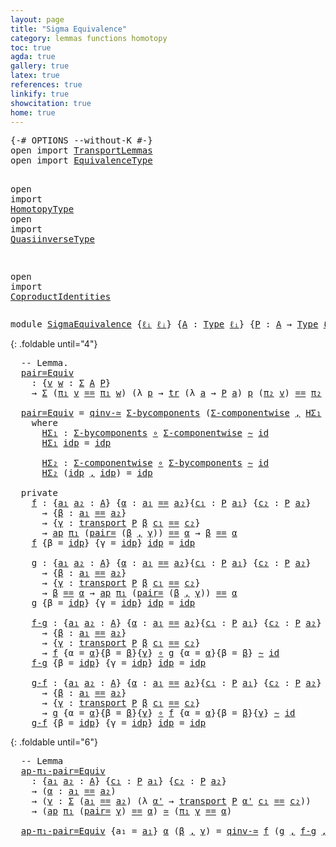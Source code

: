 ```yaml
---
layout: page
title: "Sigma Equivalence"
category: lemmas functions homotopy
toc: true
agda: true
gallery: true
latex: true
references: true
linkify: true
showcitation: true
home: true
---
```


<div class="hide" >
<pre class="Agda">
<a id="227" class="Symbol">{-#</a> <a id="231" class="Keyword">OPTIONS</a> <a id="239" class="Pragma">--without-K</a> <a id="251" class="Symbol">#-}</a>
<a id="255" class="Keyword">open</a> <a id="260" class="Keyword">import</a> <a id="267" href="TransportLemmas.html" class="Module">TransportLemmas</a>
<a id="283" class="Keyword">open</a> <a id="288" class="Keyword">import</a> <a id="295" href="EquivalenceType.html" class="Module">EquivalenceType</a>

<a id="312" class="Keyword">open</a> <a id="317" class="Keyword">import</a> <a id="324" href="HomotopyType.html" class="Module">HomotopyType</a>
<a id="337" class="Keyword">open</a> <a id="342" class="Keyword">import</a> <a id="349" href="QuasiinverseType.html" class="Module">QuasiinverseType</a>

<a id="367" class="Keyword">open</a> <a id="372" class="Keyword">import</a> <a id="379" href="CoproductIdentities.html" class="Module">CoproductIdentities</a>
</pre>
</div>


<pre class="Agda">
<a id="432" class="Keyword">module</a> <a id="439" href="SigmaEquivalence.html" class="Module">SigmaEquivalence</a> <a id="456" class="Symbol">{</a><a id="457" href="SigmaEquivalence.html#457" class="Bound">ℓᵢ</a> <a id="460" href="SigmaEquivalence.html#460" class="Bound">ℓⱼ</a><a id="462" class="Symbol">}</a> <a id="464" class="Symbol">{</a><a id="465" href="SigmaEquivalence.html#465" class="Bound">A</a> <a id="467" class="Symbol">:</a> <a id="469" href="Intro.html#1621" class="Function">Type</a> <a id="474" href="SigmaEquivalence.html#457" class="Bound">ℓᵢ</a><a id="476" class="Symbol">}</a> <a id="478" class="Symbol">{</a><a id="479" href="SigmaEquivalence.html#479" class="Bound">P</a> <a id="481" class="Symbol">:</a> <a id="483" href="SigmaEquivalence.html#465" class="Bound">A</a> <a id="485" class="Symbol">→</a> <a id="487" href="Intro.html#1621" class="Function">Type</a> <a id="492" href="SigmaEquivalence.html#460" class="Bound">ℓⱼ</a><a id="494" class="Symbol">}</a> <a id="496" class="Keyword">where</a>
</pre>

{: .foldable until="4"}
<pre class="Agda">
  <a id="553" class="Comment">-- Lemma.</a>
  <a id="pair=Equiv"></a><a id="565" href="SigmaEquivalence.html#565" class="Function">pair=Equiv</a>
    <a id="580" class="Symbol">:</a> <a id="582" class="Symbol">{</a><a id="583" href="SigmaEquivalence.html#583" class="Bound">v</a> <a id="585" href="SigmaEquivalence.html#585" class="Bound">w</a> <a id="587" class="Symbol">:</a> <a id="589" href="BasicTypes.html#1503" class="Function">Σ</a> <a id="591" href="SigmaEquivalence.html#465" class="Bound">A</a> <a id="593" href="SigmaEquivalence.html#479" class="Bound">P</a><a id="594" class="Symbol">}</a>
    <a id="600" class="Symbol">→</a> <a id="602" href="BasicTypes.html#1503" class="Function">Σ</a> <a id="604" class="Symbol">(</a><a id="605" href="BasicTypes.html#1425" class="Field">π₁</a> <a id="608" href="SigmaEquivalence.html#583" class="Bound">v</a> <a id="610" href="BasicTypes.html#4326" class="Datatype Operator">==</a> <a id="613" href="BasicTypes.html#1425" class="Field">π₁</a> <a id="616" href="SigmaEquivalence.html#585" class="Bound">w</a><a id="617" class="Symbol">)</a> <a id="619" class="Symbol">(λ</a> <a id="622" href="SigmaEquivalence.html#622" class="Bound">p</a> <a id="624" class="Symbol">→</a> <a id="626" href="Transport.html#673" class="Function">tr</a> <a id="629" class="Symbol">(λ</a> <a id="632" href="SigmaEquivalence.html#632" class="Bound">a</a> <a id="634" class="Symbol">→</a> <a id="636" href="SigmaEquivalence.html#479" class="Bound">P</a> <a id="638" href="SigmaEquivalence.html#632" class="Bound">a</a><a id="639" class="Symbol">)</a> <a id="641" href="SigmaEquivalence.html#622" class="Bound">p</a> <a id="643" class="Symbol">(</a><a id="644" href="BasicTypes.html#1436" class="Field">π₂</a> <a id="647" href="SigmaEquivalence.html#583" class="Bound">v</a><a id="648" class="Symbol">)</a> <a id="650" href="BasicTypes.html#4326" class="Datatype Operator">==</a> <a id="653" href="BasicTypes.html#1436" class="Field">π₂</a> <a id="656" href="SigmaEquivalence.html#585" class="Bound">w</a><a id="657" class="Symbol">)</a> <a id="659" href="EquivalenceType.html#762" class="Function Operator">≃</a> <a id="661" href="SigmaEquivalence.html#583" class="Bound">v</a> <a id="663" href="BasicTypes.html#4326" class="Datatype Operator">==</a> <a id="666" href="SigmaEquivalence.html#585" class="Bound">w</a>

  <a id="671" href="SigmaEquivalence.html#565" class="Function">pair=Equiv</a> <a id="682" class="Symbol">=</a> <a id="684" href="QuasiinverseType.html#3135" class="Function">qinv-≃</a> <a id="691" href="CoproductIdentities.html#1310" class="Function">Σ-bycomponents</a> <a id="706" class="Symbol">(</a><a id="707" href="CoproductIdentities.html#1054" class="Function">Σ-componentwise</a> <a id="723" href="BasicTypes.html#1409" class="InductiveConstructor Operator">,</a> <a id="725" href="SigmaEquivalence.html#752" class="Function">HΣ₁</a> <a id="729" href="BasicTypes.html#1409" class="InductiveConstructor Operator">,</a> <a id="731" href="SigmaEquivalence.html#823" class="Function">HΣ₂</a><a id="734" class="Symbol">)</a>
    <a id="740" class="Keyword">where</a>
      <a id="752" href="SigmaEquivalence.html#752" class="Function">HΣ₁</a> <a id="756" class="Symbol">:</a> <a id="758" href="CoproductIdentities.html#1310" class="Function">Σ-bycomponents</a> <a id="773" href="BasicFunctions.html#1007" class="Function Operator">∘</a> <a id="775" href="CoproductIdentities.html#1054" class="Function">Σ-componentwise</a> <a id="791" href="HomotopyType.html#987" class="Function Operator">∼</a> <a id="793" href="BasicFunctions.html#386" class="Function">id</a>
      <a id="802" href="SigmaEquivalence.html#752" class="Function">HΣ₁</a> <a id="806" href="BasicTypes.html#4381" class="InductiveConstructor">idp</a> <a id="810" class="Symbol">=</a> <a id="812" href="BasicTypes.html#4381" class="InductiveConstructor">idp</a>

      <a id="823" href="SigmaEquivalence.html#823" class="Function">HΣ₂</a> <a id="827" class="Symbol">:</a> <a id="829" href="CoproductIdentities.html#1054" class="Function">Σ-componentwise</a> <a id="845" href="BasicFunctions.html#1007" class="Function Operator">∘</a> <a id="847" href="CoproductIdentities.html#1310" class="Function">Σ-bycomponents</a> <a id="862" href="HomotopyType.html#987" class="Function Operator">∼</a> <a id="864" href="BasicFunctions.html#386" class="Function">id</a>
      <a id="873" href="SigmaEquivalence.html#823" class="Function">HΣ₂</a> <a id="877" class="Symbol">(</a><a id="878" href="BasicTypes.html#4381" class="InductiveConstructor">idp</a> <a id="882" href="BasicTypes.html#1409" class="InductiveConstructor Operator">,</a> <a id="884" href="BasicTypes.html#4381" class="InductiveConstructor">idp</a><a id="887" class="Symbol">)</a> <a id="889" class="Symbol">=</a> <a id="891" href="BasicTypes.html#4381" class="InductiveConstructor">idp</a>

  <a id="898" class="Keyword">private</a>
    <a id="f"></a><a id="910" href="SigmaEquivalence.html#910" class="Function">f</a> <a id="912" class="Symbol">:</a> <a id="914" class="Symbol">{</a><a id="915" href="SigmaEquivalence.html#915" class="Bound">a₁</a> <a id="918" href="SigmaEquivalence.html#918" class="Bound">a₂</a> <a id="921" class="Symbol">:</a> <a id="923" href="SigmaEquivalence.html#465" class="Bound">A</a><a id="924" class="Symbol">}</a> <a id="926" class="Symbol">{</a><a id="927" href="SigmaEquivalence.html#927" class="Bound">α</a> <a id="929" class="Symbol">:</a> <a id="931" href="SigmaEquivalence.html#915" class="Bound">a₁</a> <a id="934" href="BasicTypes.html#4326" class="Datatype Operator">==</a> <a id="937" href="SigmaEquivalence.html#918" class="Bound">a₂</a><a id="939" class="Symbol">}{</a><a id="941" href="SigmaEquivalence.html#941" class="Bound">c₁</a> <a id="944" class="Symbol">:</a> <a id="946" href="SigmaEquivalence.html#479" class="Bound">P</a> <a id="948" href="SigmaEquivalence.html#915" class="Bound">a₁</a><a id="950" class="Symbol">}</a> <a id="952" class="Symbol">{</a><a id="953" href="SigmaEquivalence.html#953" class="Bound">c₂</a> <a id="956" class="Symbol">:</a> <a id="958" href="SigmaEquivalence.html#479" class="Bound">P</a> <a id="960" href="SigmaEquivalence.html#918" class="Bound">a₂</a><a id="962" class="Symbol">}</a>
      <a id="970" class="Symbol">→</a> <a id="972" class="Symbol">{</a><a id="973" href="SigmaEquivalence.html#973" class="Bound">β</a> <a id="975" class="Symbol">:</a> <a id="977" href="SigmaEquivalence.html#915" class="Bound">a₁</a> <a id="980" href="BasicTypes.html#4326" class="Datatype Operator">==</a> <a id="983" href="SigmaEquivalence.html#918" class="Bound">a₂</a><a id="985" class="Symbol">}</a>
      <a id="993" class="Symbol">→</a> <a id="995" class="Symbol">{</a><a id="996" href="SigmaEquivalence.html#996" class="Bound">γ</a> <a id="998" class="Symbol">:</a> <a id="1000" href="Transport.html#472" class="Function">transport</a> <a id="1010" href="SigmaEquivalence.html#479" class="Bound">P</a> <a id="1012" href="SigmaEquivalence.html#973" class="Bound">β</a> <a id="1014" href="SigmaEquivalence.html#941" class="Bound">c₁</a> <a id="1017" href="BasicTypes.html#4326" class="Datatype Operator">==</a> <a id="1020" href="SigmaEquivalence.html#953" class="Bound">c₂</a><a id="1022" class="Symbol">}</a>
      <a id="1030" class="Symbol">→</a> <a id="1032" href="AlgebraOnPaths.html#482" class="Function">ap</a> <a id="1035" href="BasicTypes.html#1425" class="Field">π₁</a> <a id="1038" class="Symbol">(</a><a id="1039" href="CoproductIdentities.html#1535" class="Function">pair=</a> <a id="1045" class="Symbol">(</a><a id="1046" href="SigmaEquivalence.html#973" class="Bound">β</a> <a id="1048" href="BasicTypes.html#1409" class="InductiveConstructor Operator">,</a> <a id="1050" href="SigmaEquivalence.html#996" class="Bound">γ</a><a id="1051" class="Symbol">))</a> <a id="1054" href="BasicTypes.html#4326" class="Datatype Operator">==</a> <a id="1057" href="SigmaEquivalence.html#927" class="Bound">α</a> <a id="1059" class="Symbol">→</a> <a id="1061" href="SigmaEquivalence.html#973" class="Bound">β</a> <a id="1063" href="BasicTypes.html#4326" class="Datatype Operator">==</a> <a id="1066" href="SigmaEquivalence.html#927" class="Bound">α</a>
    <a id="1072" href="SigmaEquivalence.html#910" class="Function">f</a> <a id="1074" class="Symbol">{</a><a id="1075" class="Argument">β</a> <a id="1077" class="Symbol">=</a> <a id="1079" href="BasicTypes.html#4381" class="InductiveConstructor">idp</a><a id="1082" class="Symbol">}</a> <a id="1084" class="Symbol">{</a><a id="1085" class="Argument">γ</a> <a id="1087" class="Symbol">=</a> <a id="1089" href="BasicTypes.html#4381" class="InductiveConstructor">idp</a><a id="1092" class="Symbol">}</a> <a id="1094" href="BasicTypes.html#4381" class="InductiveConstructor">idp</a> <a id="1098" class="Symbol">=</a> <a id="1100" href="BasicTypes.html#4381" class="InductiveConstructor">idp</a>

    <a id="g"></a><a id="1109" href="SigmaEquivalence.html#1109" class="Function">g</a> <a id="1111" class="Symbol">:</a> <a id="1113" class="Symbol">{</a><a id="1114" href="SigmaEquivalence.html#1114" class="Bound">a₁</a> <a id="1117" href="SigmaEquivalence.html#1117" class="Bound">a₂</a> <a id="1120" class="Symbol">:</a> <a id="1122" href="SigmaEquivalence.html#465" class="Bound">A</a><a id="1123" class="Symbol">}</a> <a id="1125" class="Symbol">{</a><a id="1126" href="SigmaEquivalence.html#1126" class="Bound">α</a> <a id="1128" class="Symbol">:</a> <a id="1130" href="SigmaEquivalence.html#1114" class="Bound">a₁</a> <a id="1133" href="BasicTypes.html#4326" class="Datatype Operator">==</a> <a id="1136" href="SigmaEquivalence.html#1117" class="Bound">a₂</a><a id="1138" class="Symbol">}{</a><a id="1140" href="SigmaEquivalence.html#1140" class="Bound">c₁</a> <a id="1143" class="Symbol">:</a> <a id="1145" href="SigmaEquivalence.html#479" class="Bound">P</a> <a id="1147" href="SigmaEquivalence.html#1114" class="Bound">a₁</a><a id="1149" class="Symbol">}</a> <a id="1151" class="Symbol">{</a><a id="1152" href="SigmaEquivalence.html#1152" class="Bound">c₂</a> <a id="1155" class="Symbol">:</a> <a id="1157" href="SigmaEquivalence.html#479" class="Bound">P</a> <a id="1159" href="SigmaEquivalence.html#1117" class="Bound">a₂</a><a id="1161" class="Symbol">}</a>
      <a id="1169" class="Symbol">→</a> <a id="1171" class="Symbol">{</a><a id="1172" href="SigmaEquivalence.html#1172" class="Bound">β</a> <a id="1174" class="Symbol">:</a> <a id="1176" href="SigmaEquivalence.html#1114" class="Bound">a₁</a> <a id="1179" href="BasicTypes.html#4326" class="Datatype Operator">==</a> <a id="1182" href="SigmaEquivalence.html#1117" class="Bound">a₂</a><a id="1184" class="Symbol">}</a>
      <a id="1192" class="Symbol">→</a> <a id="1194" class="Symbol">{</a><a id="1195" href="SigmaEquivalence.html#1195" class="Bound">γ</a> <a id="1197" class="Symbol">:</a> <a id="1199" href="Transport.html#472" class="Function">transport</a> <a id="1209" href="SigmaEquivalence.html#479" class="Bound">P</a> <a id="1211" href="SigmaEquivalence.html#1172" class="Bound">β</a> <a id="1213" href="SigmaEquivalence.html#1140" class="Bound">c₁</a> <a id="1216" href="BasicTypes.html#4326" class="Datatype Operator">==</a> <a id="1219" href="SigmaEquivalence.html#1152" class="Bound">c₂</a><a id="1221" class="Symbol">}</a>
      <a id="1229" class="Symbol">→</a> <a id="1231" href="SigmaEquivalence.html#1172" class="Bound">β</a> <a id="1233" href="BasicTypes.html#4326" class="Datatype Operator">==</a> <a id="1236" href="SigmaEquivalence.html#1126" class="Bound">α</a> <a id="1238" class="Symbol">→</a> <a id="1240" href="AlgebraOnPaths.html#482" class="Function">ap</a> <a id="1243" href="BasicTypes.html#1425" class="Field">π₁</a> <a id="1246" class="Symbol">(</a><a id="1247" href="CoproductIdentities.html#1535" class="Function">pair=</a> <a id="1253" class="Symbol">(</a><a id="1254" href="SigmaEquivalence.html#1172" class="Bound">β</a> <a id="1256" href="BasicTypes.html#1409" class="InductiveConstructor Operator">,</a> <a id="1258" href="SigmaEquivalence.html#1195" class="Bound">γ</a><a id="1259" class="Symbol">))</a> <a id="1262" href="BasicTypes.html#4326" class="Datatype Operator">==</a> <a id="1265" href="SigmaEquivalence.html#1126" class="Bound">α</a>
    <a id="1271" href="SigmaEquivalence.html#1109" class="Function">g</a> <a id="1273" class="Symbol">{</a><a id="1274" class="Argument">β</a> <a id="1276" class="Symbol">=</a> <a id="1278" href="BasicTypes.html#4381" class="InductiveConstructor">idp</a><a id="1281" class="Symbol">}</a> <a id="1283" class="Symbol">{</a><a id="1284" class="Argument">γ</a> <a id="1286" class="Symbol">=</a> <a id="1288" href="BasicTypes.html#4381" class="InductiveConstructor">idp</a><a id="1291" class="Symbol">}</a> <a id="1293" href="BasicTypes.html#4381" class="InductiveConstructor">idp</a> <a id="1297" class="Symbol">=</a> <a id="1299" href="BasicTypes.html#4381" class="InductiveConstructor">idp</a>

    <a id="f-g"></a><a id="1308" href="SigmaEquivalence.html#1308" class="Function">f-g</a> <a id="1312" class="Symbol">:</a> <a id="1314" class="Symbol">{</a><a id="1315" href="SigmaEquivalence.html#1315" class="Bound">a₁</a> <a id="1318" href="SigmaEquivalence.html#1318" class="Bound">a₂</a> <a id="1321" class="Symbol">:</a> <a id="1323" href="SigmaEquivalence.html#465" class="Bound">A</a><a id="1324" class="Symbol">}</a> <a id="1326" class="Symbol">{</a><a id="1327" href="SigmaEquivalence.html#1327" class="Bound">α</a> <a id="1329" class="Symbol">:</a> <a id="1331" href="SigmaEquivalence.html#1315" class="Bound">a₁</a> <a id="1334" href="BasicTypes.html#4326" class="Datatype Operator">==</a> <a id="1337" href="SigmaEquivalence.html#1318" class="Bound">a₂</a><a id="1339" class="Symbol">}{</a><a id="1341" href="SigmaEquivalence.html#1341" class="Bound">c₁</a> <a id="1344" class="Symbol">:</a> <a id="1346" href="SigmaEquivalence.html#479" class="Bound">P</a> <a id="1348" href="SigmaEquivalence.html#1315" class="Bound">a₁</a><a id="1350" class="Symbol">}</a> <a id="1352" class="Symbol">{</a><a id="1353" href="SigmaEquivalence.html#1353" class="Bound">c₂</a> <a id="1356" class="Symbol">:</a> <a id="1358" href="SigmaEquivalence.html#479" class="Bound">P</a> <a id="1360" href="SigmaEquivalence.html#1318" class="Bound">a₂</a><a id="1362" class="Symbol">}</a>
      <a id="1370" class="Symbol">→</a> <a id="1372" class="Symbol">{</a><a id="1373" href="SigmaEquivalence.html#1373" class="Bound">β</a> <a id="1375" class="Symbol">:</a> <a id="1377" href="SigmaEquivalence.html#1315" class="Bound">a₁</a> <a id="1380" href="BasicTypes.html#4326" class="Datatype Operator">==</a> <a id="1383" href="SigmaEquivalence.html#1318" class="Bound">a₂</a><a id="1385" class="Symbol">}</a>
      <a id="1393" class="Symbol">→</a> <a id="1395" class="Symbol">{</a><a id="1396" href="SigmaEquivalence.html#1396" class="Bound">γ</a> <a id="1398" class="Symbol">:</a> <a id="1400" href="Transport.html#472" class="Function">transport</a> <a id="1410" href="SigmaEquivalence.html#479" class="Bound">P</a> <a id="1412" href="SigmaEquivalence.html#1373" class="Bound">β</a> <a id="1414" href="SigmaEquivalence.html#1341" class="Bound">c₁</a> <a id="1417" href="BasicTypes.html#4326" class="Datatype Operator">==</a> <a id="1420" href="SigmaEquivalence.html#1353" class="Bound">c₂</a><a id="1422" class="Symbol">}</a>
      <a id="1430" class="Symbol">→</a> <a id="1432" href="SigmaEquivalence.html#910" class="Function">f</a> <a id="1434" class="Symbol">{</a><a id="1435" class="Argument">α</a> <a id="1437" class="Symbol">=</a> <a id="1439" href="SigmaEquivalence.html#1327" class="Bound">α</a><a id="1440" class="Symbol">}{</a><a id="1442" class="Argument">β</a> <a id="1444" class="Symbol">=</a> <a id="1446" href="SigmaEquivalence.html#1373" class="Bound">β</a><a id="1447" class="Symbol">}{</a><a id="1449" href="SigmaEquivalence.html#1396" class="Bound">γ</a><a id="1450" class="Symbol">}</a> <a id="1452" href="BasicFunctions.html#1007" class="Function Operator">∘</a> <a id="1454" href="SigmaEquivalence.html#1109" class="Function">g</a> <a id="1456" class="Symbol">{</a><a id="1457" class="Argument">α</a> <a id="1459" class="Symbol">=</a> <a id="1461" href="SigmaEquivalence.html#1327" class="Bound">α</a><a id="1462" class="Symbol">}{</a><a id="1464" class="Argument">β</a> <a id="1466" class="Symbol">=</a> <a id="1468" href="SigmaEquivalence.html#1373" class="Bound">β</a><a id="1469" class="Symbol">}</a> <a id="1471" href="HomotopyType.html#987" class="Function Operator">∼</a> <a id="1473" href="BasicFunctions.html#386" class="Function">id</a>
    <a id="1480" href="SigmaEquivalence.html#1308" class="Function">f-g</a> <a id="1484" class="Symbol">{</a><a id="1485" class="Argument">β</a> <a id="1487" class="Symbol">=</a> <a id="1489" href="BasicTypes.html#4381" class="InductiveConstructor">idp</a><a id="1492" class="Symbol">}</a> <a id="1494" class="Symbol">{</a><a id="1495" class="Argument">γ</a> <a id="1497" class="Symbol">=</a> <a id="1499" href="BasicTypes.html#4381" class="InductiveConstructor">idp</a><a id="1502" class="Symbol">}</a> <a id="1504" href="BasicTypes.html#4381" class="InductiveConstructor">idp</a> <a id="1508" class="Symbol">=</a> <a id="1510" href="BasicTypes.html#4381" class="InductiveConstructor">idp</a>

    <a id="g-f"></a><a id="1519" href="SigmaEquivalence.html#1519" class="Function">g-f</a> <a id="1523" class="Symbol">:</a> <a id="1525" class="Symbol">{</a><a id="1526" href="SigmaEquivalence.html#1526" class="Bound">a₁</a> <a id="1529" href="SigmaEquivalence.html#1529" class="Bound">a₂</a> <a id="1532" class="Symbol">:</a> <a id="1534" href="SigmaEquivalence.html#465" class="Bound">A</a><a id="1535" class="Symbol">}</a> <a id="1537" class="Symbol">{</a><a id="1538" href="SigmaEquivalence.html#1538" class="Bound">α</a> <a id="1540" class="Symbol">:</a> <a id="1542" href="SigmaEquivalence.html#1526" class="Bound">a₁</a> <a id="1545" href="BasicTypes.html#4326" class="Datatype Operator">==</a> <a id="1548" href="SigmaEquivalence.html#1529" class="Bound">a₂</a><a id="1550" class="Symbol">}{</a><a id="1552" href="SigmaEquivalence.html#1552" class="Bound">c₁</a> <a id="1555" class="Symbol">:</a> <a id="1557" href="SigmaEquivalence.html#479" class="Bound">P</a> <a id="1559" href="SigmaEquivalence.html#1526" class="Bound">a₁</a><a id="1561" class="Symbol">}</a> <a id="1563" class="Symbol">{</a><a id="1564" href="SigmaEquivalence.html#1564" class="Bound">c₂</a> <a id="1567" class="Symbol">:</a> <a id="1569" href="SigmaEquivalence.html#479" class="Bound">P</a> <a id="1571" href="SigmaEquivalence.html#1529" class="Bound">a₂</a><a id="1573" class="Symbol">}</a>
      <a id="1581" class="Symbol">→</a> <a id="1583" class="Symbol">{</a><a id="1584" href="SigmaEquivalence.html#1584" class="Bound">β</a> <a id="1586" class="Symbol">:</a> <a id="1588" href="SigmaEquivalence.html#1526" class="Bound">a₁</a> <a id="1591" href="BasicTypes.html#4326" class="Datatype Operator">==</a> <a id="1594" href="SigmaEquivalence.html#1529" class="Bound">a₂</a><a id="1596" class="Symbol">}</a>
      <a id="1604" class="Symbol">→</a> <a id="1606" class="Symbol">{</a><a id="1607" href="SigmaEquivalence.html#1607" class="Bound">γ</a> <a id="1609" class="Symbol">:</a> <a id="1611" href="Transport.html#472" class="Function">transport</a> <a id="1621" href="SigmaEquivalence.html#479" class="Bound">P</a> <a id="1623" href="SigmaEquivalence.html#1584" class="Bound">β</a> <a id="1625" href="SigmaEquivalence.html#1552" class="Bound">c₁</a> <a id="1628" href="BasicTypes.html#4326" class="Datatype Operator">==</a> <a id="1631" href="SigmaEquivalence.html#1564" class="Bound">c₂</a><a id="1633" class="Symbol">}</a>
      <a id="1641" class="Symbol">→</a> <a id="1643" href="SigmaEquivalence.html#1109" class="Function">g</a> <a id="1645" class="Symbol">{</a><a id="1646" class="Argument">α</a> <a id="1648" class="Symbol">=</a> <a id="1650" href="SigmaEquivalence.html#1538" class="Bound">α</a><a id="1651" class="Symbol">}{</a><a id="1653" class="Argument">β</a> <a id="1655" class="Symbol">=</a> <a id="1657" href="SigmaEquivalence.html#1584" class="Bound">β</a><a id="1658" class="Symbol">}{</a><a id="1660" href="SigmaEquivalence.html#1607" class="Bound">γ</a><a id="1661" class="Symbol">}</a> <a id="1663" href="BasicFunctions.html#1007" class="Function Operator">∘</a> <a id="1665" href="SigmaEquivalence.html#910" class="Function">f</a> <a id="1667" class="Symbol">{</a><a id="1668" class="Argument">α</a> <a id="1670" class="Symbol">=</a> <a id="1672" href="SigmaEquivalence.html#1538" class="Bound">α</a><a id="1673" class="Symbol">}{</a><a id="1675" class="Argument">β</a> <a id="1677" class="Symbol">=</a> <a id="1679" href="SigmaEquivalence.html#1584" class="Bound">β</a><a id="1680" class="Symbol">}{</a><a id="1682" href="SigmaEquivalence.html#1607" class="Bound">γ</a><a id="1683" class="Symbol">}</a> <a id="1685" href="HomotopyType.html#987" class="Function Operator">∼</a> <a id="1687" href="BasicFunctions.html#386" class="Function">id</a>
    <a id="1694" href="SigmaEquivalence.html#1519" class="Function">g-f</a> <a id="1698" class="Symbol">{</a><a id="1699" class="Argument">β</a> <a id="1701" class="Symbol">=</a> <a id="1703" href="BasicTypes.html#4381" class="InductiveConstructor">idp</a><a id="1706" class="Symbol">}</a> <a id="1708" class="Symbol">{</a><a id="1709" class="Argument">γ</a> <a id="1711" class="Symbol">=</a> <a id="1713" href="BasicTypes.html#4381" class="InductiveConstructor">idp</a><a id="1716" class="Symbol">}</a> <a id="1718" href="BasicTypes.html#4381" class="InductiveConstructor">idp</a> <a id="1722" class="Symbol">=</a> <a id="1724" href="BasicTypes.html#4381" class="InductiveConstructor">idp</a>
</pre>

{: .foldable until="6"}
<pre class="Agda">
  <a id="1779" class="Comment">-- Lemma</a>
  <a id="ap-π₁-pair=Equiv"></a><a id="1790" href="SigmaEquivalence.html#1790" class="Function">ap-π₁-pair=Equiv</a>
    <a id="1811" class="Symbol">:</a> <a id="1813" class="Symbol">{</a><a id="1814" href="SigmaEquivalence.html#1814" class="Bound">a₁</a> <a id="1817" href="SigmaEquivalence.html#1817" class="Bound">a₂</a> <a id="1820" class="Symbol">:</a> <a id="1822" href="SigmaEquivalence.html#465" class="Bound">A</a><a id="1823" class="Symbol">}</a> <a id="1825" class="Symbol">{</a><a id="1826" href="SigmaEquivalence.html#1826" class="Bound">c₁</a> <a id="1829" class="Symbol">:</a> <a id="1831" href="SigmaEquivalence.html#479" class="Bound">P</a> <a id="1833" href="SigmaEquivalence.html#1814" class="Bound">a₁</a><a id="1835" class="Symbol">}</a> <a id="1837" class="Symbol">{</a><a id="1838" href="SigmaEquivalence.html#1838" class="Bound">c₂</a> <a id="1841" class="Symbol">:</a> <a id="1843" href="SigmaEquivalence.html#479" class="Bound">P</a> <a id="1845" href="SigmaEquivalence.html#1817" class="Bound">a₂</a><a id="1847" class="Symbol">}</a>
    <a id="1853" class="Symbol">→</a> <a id="1855" class="Symbol">(</a><a id="1856" href="SigmaEquivalence.html#1856" class="Bound">α</a> <a id="1858" class="Symbol">:</a> <a id="1860" href="SigmaEquivalence.html#1814" class="Bound">a₁</a> <a id="1863" href="BasicTypes.html#4326" class="Datatype Operator">==</a> <a id="1866" href="SigmaEquivalence.html#1817" class="Bound">a₂</a><a id="1868" class="Symbol">)</a>
    <a id="1874" class="Symbol">→</a> <a id="1876" class="Symbol">(</a><a id="1877" href="SigmaEquivalence.html#1877" class="Bound">γ</a> <a id="1879" class="Symbol">:</a> <a id="1881" href="BasicTypes.html#1503" class="Function">Σ</a> <a id="1883" class="Symbol">(</a><a id="1884" href="SigmaEquivalence.html#1814" class="Bound">a₁</a> <a id="1887" href="BasicTypes.html#4326" class="Datatype Operator">==</a> <a id="1890" href="SigmaEquivalence.html#1817" class="Bound">a₂</a><a id="1892" class="Symbol">)</a> <a id="1894" class="Symbol">(λ</a> <a id="1897" href="SigmaEquivalence.html#1897" class="Bound">α&#39;</a> <a id="1900" class="Symbol">→</a> <a id="1902" href="Transport.html#472" class="Function">transport</a> <a id="1912" href="SigmaEquivalence.html#479" class="Bound">P</a> <a id="1914" href="SigmaEquivalence.html#1897" class="Bound">α&#39;</a> <a id="1917" href="SigmaEquivalence.html#1826" class="Bound">c₁</a> <a id="1920" href="BasicTypes.html#4326" class="Datatype Operator">==</a> <a id="1923" href="SigmaEquivalence.html#1838" class="Bound">c₂</a><a id="1925" class="Symbol">))</a>
    <a id="1932" class="Symbol">→</a> <a id="1934" class="Symbol">(</a><a id="1935" href="AlgebraOnPaths.html#482" class="Function">ap</a> <a id="1938" href="BasicTypes.html#1425" class="Field">π₁</a> <a id="1941" class="Symbol">(</a><a id="1942" href="CoproductIdentities.html#1535" class="Function">pair=</a> <a id="1948" href="SigmaEquivalence.html#1877" class="Bound">γ</a><a id="1949" class="Symbol">)</a> <a id="1951" href="BasicTypes.html#4326" class="Datatype Operator">==</a> <a id="1954" href="SigmaEquivalence.html#1856" class="Bound">α</a><a id="1955" class="Symbol">)</a> <a id="1957" href="EquivalenceType.html#762" class="Function Operator">≃</a> <a id="1959" class="Symbol">(</a><a id="1960" href="BasicTypes.html#1425" class="Field">π₁</a> <a id="1963" href="SigmaEquivalence.html#1877" class="Bound">γ</a> <a id="1965" href="BasicTypes.html#4326" class="Datatype Operator">==</a> <a id="1968" href="SigmaEquivalence.html#1856" class="Bound">α</a><a id="1969" class="Symbol">)</a>

  <a id="1974" href="SigmaEquivalence.html#1790" class="Function">ap-π₁-pair=Equiv</a> <a id="1991" class="Symbol">{</a><a id="1992" class="Argument">a₁</a> <a id="1995" class="Symbol">=</a> <a id="1997" href="SigmaEquivalence.html#1997" class="Bound">a₁</a><a id="1999" class="Symbol">}</a> <a id="2001" href="SigmaEquivalence.html#2001" class="Bound">α</a> <a id="2003" class="Symbol">(</a><a id="2004" href="SigmaEquivalence.html#2004" class="Bound">β</a> <a id="2006" href="BasicTypes.html#1409" class="InductiveConstructor Operator">,</a> <a id="2008" href="SigmaEquivalence.html#2008" class="Bound">γ</a><a id="2009" class="Symbol">)</a> <a id="2011" class="Symbol">=</a> <a id="2013" href="QuasiinverseType.html#3135" class="Function">qinv-≃</a> <a id="2020" href="SigmaEquivalence.html#910" class="Function">f</a> <a id="2022" class="Symbol">(</a><a id="2023" href="SigmaEquivalence.html#1109" class="Function">g</a> <a id="2025" href="BasicTypes.html#1409" class="InductiveConstructor Operator">,</a> <a id="2027" href="SigmaEquivalence.html#1308" class="Function">f-g</a> <a id="2031" href="BasicTypes.html#1409" class="InductiveConstructor Operator">,</a> <a id="2033" href="SigmaEquivalence.html#1519" class="Function">g-f</a><a id="2036" class="Symbol">)</a>
</pre>
